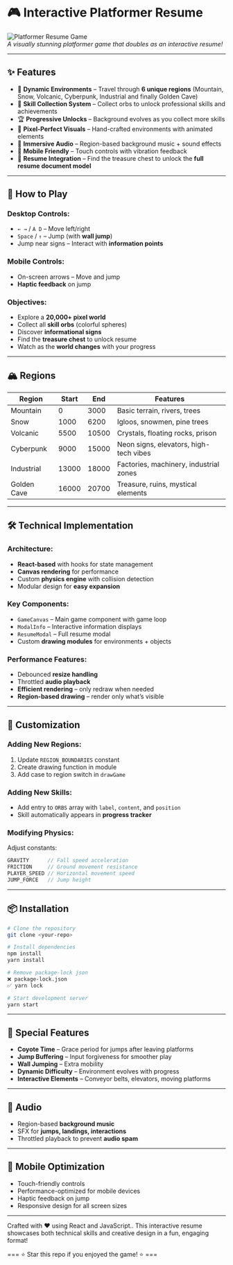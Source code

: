 # 🎮 Interactive Platformer Resume

![Platformer Resume Game](https://drive.google.com/file/d/1QuIja6kRA3PKSgN3MmNKQPo_G4yJxUDI/view?usp=sharing)  
*A visually stunning platformer game that doubles as an interactive resume!*

---

## ✨ Features
- 🌄 **Dynamic Environments** – Travel through **6 unique regions** (Mountain, Snow, Volcanic, Cyberpunk, Industrial and finally Golden Cave)  
- 🎯 **Skill Collection System** – Collect orbs to unlock professional skills and achievements  
- 🏆 **Progressive Unlocks** – Background evolves as you collect more skills  
- 🎨 **Pixel-Perfect Visuals** – Hand-crafted environments with animated elements  
- 🎵 **Immersive Audio** – Region-based background music + sound effects  
- 📱 **Mobile Friendly** – Touch controls with vibration feedback
- 💼 **Resume Integration** – Find the treasure chest to unlock the **full resume document model**

---

## 🎯 How to Play

### Desktop Controls:
- `← →` / `A D` – Move left/right  
- `Space` / `↑` – Jump (with **wall jump**)  
- Jump near signs – Interact with **information points**  

### Mobile Controls:
- On-screen arrows – Move and jump  
- **Haptic feedback** on jump  

### Objectives:
- Explore a **20,000+ pixel world**  
- Collect all **skill orbs** (colorful spheres)  
- Discover **informational signs**  
- Find the **treasure chest** to unlock resume  
- Watch as the **world changes** with your progress  

---

## 🏔️ Regions

| Region       | Start | End   | Features                                |
|--------------|-------|-------|-----------------------------------------|
| Mountain     | 0     | 3000  | Basic terrain, rivers, trees            |
| Snow         | 1000  | 6200  | Igloos, snowmen, pine trees             |
| Volcanic     | 5500  | 10500 | Crystals, floating rocks, prison        |
| Cyberpunk    | 9000  | 15000 | Neon signs, elevators, high-tech vibes  |
| Industrial   | 13000 | 18000 | Factories, machinery, industrial zones  |
| Golden Cave  | 16000 | 20700 | Treasure, ruins, mystical elements      |

---

## 🛠️ Technical Implementation

### Architecture:
- **React-based** with hooks for state management  
- **Canvas rendering** for performance  
- Custom **physics engine** with collision detection  
- Modular design for **easy expansion**  

### Key Components:
- `GameCanvas` – Main game component with game loop  
- `ModalInfo` – Interactive information displays  
- `ResumeModal` – Full resume modal  
- Custom **drawing modules** for environments + objects  

### Performance Features:
- Debounced **resize handling**  
- Throttled **audio playback**  
- **Efficient rendering** – only redraw when needed  
- **Region-based drawing** – render only what’s visible  

---

## 🎨 Customization

### Adding New Regions:
1. Update `REGION_BOUNDARIES` constant  
2. Create drawing function in module  
3. Add case to region switch in `drawGame`  

### Adding New Skills:
- Add entry to `ORBS` array with `label`, `content`, and `position`  
- Skill automatically appears in **progress tracker**  

### Modifying Physics:
Adjust constants:  
```js
GRAVITY      // Fall speed acceleration  
FRICTION     // Ground movement resistance  
PLAYER_SPEED // Horizontal movement speed  
JUMP_FORCE   // Jump height
```

---

## 📦 Installation

```bash
# Clone the repository
git clone <your-repo>

# Install dependencies
npm install
yarn install

# Remove package-lock json
❌ package-lock.json
✅ yarn lock

# Start development server
yarn start
```

---

## 🌟 Special Features
- **Coyote Time** – Grace period for jumps after leaving platforms  
- **Jump Buffering** – Input forgiveness for smoother play  
- **Wall Jumping** – Extra mobility  
- **Dynamic Difficulty** – Environment evolves with progress  
- **Interactive Elements** – Conveyor belts, elevators, moving platforms  

---

## 🎵 Audio
- Region-based **background music**  
- SFX for **jumps, landings, interactions**  
- Throttled playback to prevent **audio spam**  

---

## 📱 Mobile Optimization
- Touch-friendly controls  
- Performance-optimized for mobile devices  
- Haptic feedback on jump  
- Responsive design for all screen sizes  

---

Crafted with ❤️ using React and JavaScript..
This interactive resume showcases both technical skills and creative design in a fun, engaging format!

=== ⭐ Star this repo if you enjoyed the game! ⭐ ===